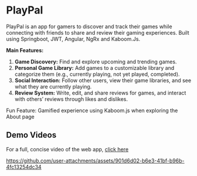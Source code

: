 # PlayPal

PlayPal is an app for gamers to discover and track their games while connecting with friends to share and review their gaming experiences. Built using Springboot, JWT, Angular, NgRx and Kaboom.Js.

**Main Features:**
1. **Game Discovery:** Find and explore upcoming and trending games.
2. **Personal Game Library:** Add games to a customizable library and categorize them (e.g., currently playing, not yet played, completed).
3. **Social Interaction:** Follow other users, view their game libraries, and see what they are currently playing.
4. **Review System:** Write, edit, and share reviews for games, and interact with others’ reviews through likes and dislikes.

Fun Feature:
Gamified experience using Kaboom.js when exploring the About page

Demo Videos
---
For a full, concise video of the web app, [click here](https://drive.google.com/file/d/1aHQRFsU6NEJgRuXCGgqMiXgz8dw1zH0T/view?usp=sharing)

https://github.com/user-attachments/assets/901d6d02-b6e3-41bf-b96b-4fc13254dc34

